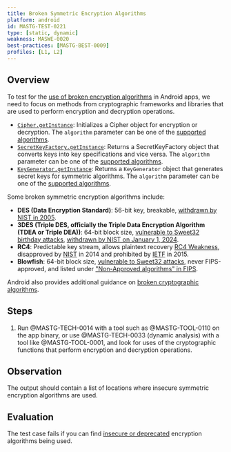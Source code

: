 ```yaml
---
title: Broken Symmetric Encryption Algorithms
platform: android
id: MASTG-TEST-0221
type: [static, dynamic]
weakness: MASWE-0020
best-practices: [MASTG-BEST-0009]
profiles: [L1, L2]
---
```


## Overview

To test for the [use of broken encryption algorithms](../../../Document/0x04g-Testing-Cryptography.md#identifying-insecure-andor-deprecated-cryptographic-algorithms) in Android apps, we need to focus on methods from cryptographic frameworks and libraries that are used to perform encryption and decryption operations.

- [`Cipher.getInstance`](https://developer.android.com/reference/javax/crypto/Cipher#getInstance(java.lang.String)): Initializes a Cipher object for encryption or decryption. The `algorithm` parameter can be one of the [supported algorithms](https://docs.oracle.com/javase/8/docs/technotes/guides/security/StandardNames.html#Cipher).
- [`SecretKeyFactory.getInstance`](https://developer.android.com/reference/javax/crypto/SecretKeyFactory#getInstance(java.lang.String)): Returns a SecretKeyFactory object that converts keys into key specifications and vice versa. The `algorithm` parameter can be one of the [supported algorithms](https://docs.oracle.com/javase/8/docs/technotes/guides/security/StandardNames.html#SecretKeyFactory).
- [`KeyGenerator.getInstance`](https://developer.android.com/reference/javax/crypto/KeyGenerator#getInstance(java.lang.String)): Returns a `KeyGenerator` object that generates secret keys for symmetric algorithms. The `algorithm` parameter can be one of the [supported algorithms](https://docs.oracle.com/javase/8/docs/technotes/guides/security/StandardNames.html#KeyGenerator).

Some broken symmetric encryption algorithms include:

- **DES (Data Encryption Standard)**: 56-bit key, breakable, [withdrawn by NIST in 2005](https://csrc.nist.gov/pubs/fips/46-3/final).
- **3DES (Triple DES, officially the Triple Data Encryption Algorithm (TDEA or Triple DEA))**: 64-bit block size, [vulnerable to Sweet32 birthday attacks](https://sweet32.info/), [withdrawn by NIST on January 1, 2024](https://csrc.nist.gov/pubs/sp/800/67/r2/final).
- **RC4**: Predictable key stream, allows plaintext recovery [RC4 Weakness](https://www.rc4nomore.com/), disapproved by [NIST](https://nvlpubs.nist.gov/nistpubs/specialpublications/nist.sp.800-52r1.pdf) in 2014 and prohibited by [IETF](https://datatracker.ietf.org/doc/html/rfc7465) in 2015.
- **Blowfish**: 64-bit block size, [vulnerable to Sweet32 attacks](https://en.wikipedia.org/wiki/Birthday_attack), never FIPS-approved, and listed under ["Non-Approved algorithms" in FIPS](https://csrc.nist.gov/csrc/media/projects/cryptographic-module-validation-program/documents/security-policies/140sp2092.pdf).

Android also provides additional guidance on [broken cryptographic algorithms](https://developer.android.com/privacy-and-security/risks/broken-cryptographic-algorithm).

## Steps

1. Run @MASTG-TECH-0014 with a tool such as @MASTG-TOOL-0110 on the app binary, or use @MASTG-TECH-0033 (dynamic analysis) with a tool like @MASTG-TOOL-0001, and look for uses of the cryptographic functions that perform encryption and decryption operations.

## Observation

The output should contain a list of locations where insecure symmetric encryption algorithms are used.

## Evaluation

The test case fails if you can find [insecure or deprecated](../../../Document/0x04g-Testing-Cryptography.md#identifying-insecure-andor-deprecated-cryptographic-algorithms) encryption algorithms being used.
